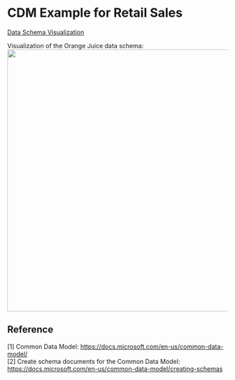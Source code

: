 # CDM Example for Retail Sales

[Data Schema Visualization](./CDM/docs/SchemaViz.html)

Visualization of the Orange Juice data schema:
<img src="https://user-images.githubusercontent.com/20047467/79610377-6edbcd00-80c6-11ea-84c8-850c7b51819d.png" width=800 height=600>

## Reference 
\[1\] Common Data Model: https://docs.microsoft.com/en-us/common-data-model/ <br/>
\[2\] Create schema documents for the Common Data Model: https://docs.microsoft.com/en-us/common-data-model/creating-schemas